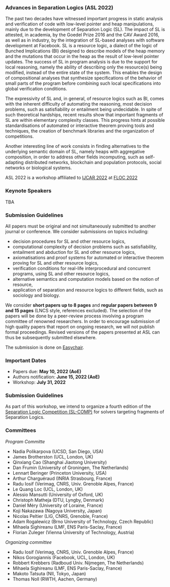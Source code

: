 ### Advances in Separation Logics (ASL 2022)

The past two decades have witnessed important progress in static analysis and verification of code with low-level pointer and heap manipulations, mainly due to the development of Separation Logic (SL). The impact of SL is attested, in academia, by the Goedel Prize 2016 and the CAV Award 2016, as well as in industry, by the integration of SL-based analyses with software development at Facebook. SL is a resource logic, a dialect of the logic of Bunched Implications (BI) designed to describe models of the heap memory and the mutations that occur in the heap as the result of low-level pointer updates. The success of SL in program analysis is due to the support for local reasoning, namely the ability of describing only the resource(s) being modified, instead of the entire state of the system. This enables the design of compositional analyses that synthesize specifications of the behavior of small parts of the program before combining such local specifications into global verification conditions.

The expressivity of SL and, in general, of resource logics such as BI, comes with the inherent difficulty of automating the reasoning, most decision problems, such as satisfiability or entailment being undecidable. In spite of such theoretical hardships, recent results show that important fragments of SL are within elementary complexity classes. This progress hints at possible standardisations of automated or interactive theorem proving tools and techniques, the creation of benchmark libraries and the organization of competitions.

Another interesting line of work consists in finding alternatives to the underlying semantic domain of SL, namely heaps with aggregative composition, in order to address other fields incomputing, such as self-adapting distributed networks, blockchain and population protocols, social networks or biological systems.

ASL 2022 is a workshop affiliated to [IJCAR 2022](https://easychair.org/smart-program/IJCAR2022/index.html) at [FLOC 2022](https://www.floc2022.org/)

### Keynote Speakers

TBA

### Submission Guidelines

All papers must be original and not simultaneously submitted to another journal or conference.  We consider submissions on topics including:
  - decision procedures for SL and other resource logics,
  - computational complexity of decision problems such as satisfiability, entailment and abduction for SL and other resource logics,
  - axiomatisations and proof systems for automated or interactive  theorem proving for SL and other resource logics,
  - verification conditions for real-life interprocedural and  concurrent programs, using SL and other resource logics,
  - alternative semantics and computation models based on the notion  of resource,
  - application of separation and resource logics to different  fields, such as sociology and biology.

We consider **short papers up to 8 pages** and **regular papers between 9 and 15 pages** (LNCS style, references excluded). The selection of the papers will be done by a peer-review process involving a program committee of renowned researchers. In order to encourage submission of high quality papers that report on ongoing research, we will not publish formal proceedings. Revised versions of the papers presented at ASL can thus be subsequently submitted elsewhere.

The submission is done on [Easychair](https://easychair.org/conferences/?conf=asl2022).


### Important Dates 

  - Papers due: **May 10, 2022 (AoE)**
  - Authors notification: **June 15, 2022 (AoE)**
  - Workshop: **July 31, 2022**


### Submission Guidelines

As part of this workshop, we intend to organize a fourth edition of the [Separation Logic Competition (SL-COMP)](https://sl-comp.github.io) for solvers targeting fragments of Separation Logics.  


### Committees

*Program Committe*

 - Nadia Polikarpova (UCSD, San Diego, USA)
 - James Brotherston (UCL, London, UK)
 - Qinxiang Cao (Shanghai Jiaotong University)
 - Dan Frumin (University of Groningen, The Netherlands)
 - Lennart Beringer (Princeton University, USA) 
 - Arthur Charguéraud (INRIA Strasbourg, France)
 - Radu Iosif (Verimag, CNRS, Univ. Grenoble Alpes, France)
 - Le Quang Loc (UCL, London, UK)
 - Alessio Mansutti (University of Oxford, UK)
 - Christoph Matheja (DTU, Lyngby, Denmark)
 - Daniel Méry (University of Loraine, France)
 - Koji Nakazawa (Nagoya University, Japan)
 - Nicolas Peltier (LIG, CNRS, Grenoble, France)
 - Adam Rogalewicz (Brno University of Technology, Czech Republic)
 - Mihaela Sighireanu (LMF, ENS Paris-Saclay, France)
 - Florian Zuleger (Vienna University of Technology, Austria)
   
*Organizing committee*

 - Radu Iosif (Verimag, CNRS, Univ. Grenoble Alpes, France)
 - Nikos Gorogiannis (Facebook, UCL, London, UK)
 - Robbert Krebbers (Radboud Univ. Nijmegen, The Netherlands)
 - Mihaela Sighireanu (LMF, ENS Paris-Saclay, France)
 - Makoto Tatsuta (NII, Tokyo, Japan)
 - Thomas Noll (RWTH, Aachen, Germany)
